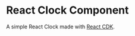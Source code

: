 # React Clock Component

A simple React Clock made with [React CDK](https://github.com/kadirahq/react-cdk).
